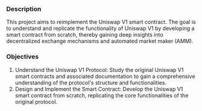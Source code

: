 ### Description

This project aims to reimplement the Uniswap V1 smart contract. The goal is to understand and replicate the functionality of Uniswap V1 by developing a smart contract from scratch, thereby gaining deep insights into decentralized exchange mechanisms and automated market maker (AMM).

### Objectives

1. Understand the Uniswap V1 Protocol: Study the original Uniswap V1 smart contracts and associated documentation to gain a comprehensive understanding of the protocol's structure and functionalities.
2. Design and Implement the Smart Contract: Develop the Uniswap V1 smart contract from scratch, replicating the core functionalities of the original protocol.
